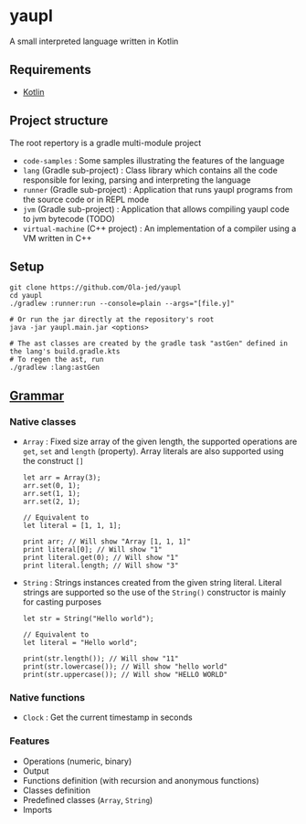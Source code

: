 # yaupl

A small interpreted language written in Kotlin

## Requirements

- [Kotlin](https://kotlinlang.org/)

## Project structure

The root repertory is a gradle multi-module project

- `code-samples` : Some samples illustrating the features of the language
- `lang` (Gradle sub-project) : Class library which contains all the code responsible for lexing, parsing and interpreting the language
- `runner` (Gradle sub-project) : Application that runs yaupl programs from the source code or in REPL mode
- `jvm` (Gradle sub-project) : Application that allows compiling yaupl code to jvm bytecode (TODO)
- `virtual-machine` (C++ project) : An implementation of a compiler using a VM written in C++


## Setup

```shell
git clone https://github.com/Ola-jed/yaupl
cd yaupl
./gradlew :runner:run --console=plain --args="[file.y]"

# Or run the jar directly at the repository's root
java -jar yaupl.main.jar <options>

# The ast classes are created by the gradle task "astGen" defined in the lang's build.gradle.kts
# To regen the ast, run
./gradlew :lang:astGen
```

## [Grammar](https://github.com/Ola-jed/yaupl/blob/master/grammar.md)

### Native classes

- `Array` : Fixed size array of the given length, the supported operations are `get`, `set` and `length` (property).
  Array literals are also supported using the construct `[]`
  ```
  let arr = Array(3);
  arr.set(0, 1);
  arr.set(1, 1);
  arr.set(2, 1);
  
  // Equivalent to
  let literal = [1, 1, 1];
  
  print arr; // Will show "Array [1, 1, 1]"
  print literal[0]; // Will show "1"
  print literal.get(0); // Will show "1"
  print literal.length; // Will show "3"
  ```


- `String` : Strings instances created from the given string literal. Literal strings are supported so the use of the `String()`
  constructor is mainly for casting purposes
  ```
  let str = String("Hello world");
  
  // Equivalent to
  let literal = "Hello world";
  
  print(str.length()); // Will show "11"
  print(str.lowercase()); // Will show "hello world"
  print(str.uppercase()); // Will show "HELLO WORLD"
  ```

### Native functions

- `Clock` : Get the current timestamp in seconds

### Features
- Operations (numeric, binary)
- Output
- Functions definition (with recursion and anonymous functions)
- Classes definition
- Predefined classes (`Array`, `String`)
- Imports